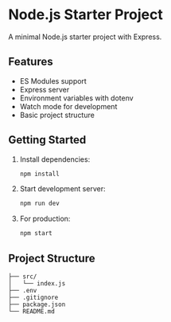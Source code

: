 # Node.js Starter Project

A minimal Node.js starter project with Express.

## Features

- ES Modules support
- Express server
- Environment variables with dotenv
- Watch mode for development
- Basic project structure

## Getting Started

1. Install dependencies:
   ```bash
   npm install
   ```

2. Start development server:
   ```bash
   npm run dev
   ```

3. For production:
   ```bash
   npm start
   ```

## Project Structure

```
├── src/
│   └── index.js
├── .env
├── .gitignore
├── package.json
└── README.md
```